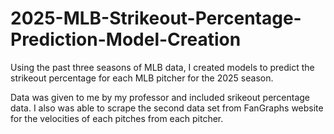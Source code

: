 # 2025-MLB-Strikeout-Percentage-Prediction-Model-Creation
 Using the past three seasons of MLB data, I created models to predict the strikeout percentage for each MLB pitcher for the 2025 season.

Data was given to me by my professor and included srikeout percentage data. I also was able to scrape the second data set from FanGraphs website for the velocities of each pitches from each pitcher. 
